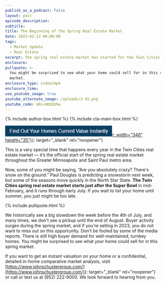 ```yaml
---
publish_as_a_podcast: false
layout: post
episode_description:
subtitle:
title: The Beginning of the Spring Real Estate Market
date: 2023-02-13 00:00:00
tags:
  - Market Update
  - Real Estate
excerpt: The spring real estate market has started for the Twin Cities metro area.
enclosure:
pullquote: >-
  You might be surprised to see what your home could sell for in this spring
  market.
enclosure_type: video/mp4
enclosure_time:
use_youtube_image: true
youtube_alternate_image: /uploads/2-45.png
youtube_code: U6LvUKQZUhw
---
```


{% include author-box.html %}
{% include cta-main-box.html %}

[![](/uploads/capture-1.PNG){: width="346" height="35"}](https://johnschustergroup.hifello.com/lp/0e8edd4e-bf94-4c4c-b34d-d94485d77369){: target="_blank" rel="noopener"}

This is a very special time that happens every year in the Twin Cities real estate market — it’s the official start of the spring real estate market throughout the Greater Minneapolis and Saint Paul metro area.

Now, some of you might be saying, “Are you absolutely crazy? There's snow on the ground.” Paul Douglas is predicting a snowstorm next week, but some of the seasons move quickly in the North Star State. **The Twin Cities spring real estate market starts just after the Super Bowl** in mid-February, and it runs through early July. If you wait to list your home until summer, you just might be too late.

{% include pullquote.html %}

We historically see a big slowdown the week before the 4th of July, and many times, we don't see a pickup until the end of August. Buyer activity surges during the spring market, and if you're selling in 2023, you do not want to miss out on this opportunity. Don't be fooled by some of the media reports. There is still high buyer demand for well-maintained, turnkey homes. You might be surprised to see what your home could sell for in this spring market.

If you want to get an instant valuation on your home or a confidential, detailed in-home comparative market analysis, visit [https://www.johnschustergroup.com/](https://www.johnschustergroup.com/){: target="_blank" rel="noopener"} or call or text us at (952) 222-9000. We look forward to hearing from you.